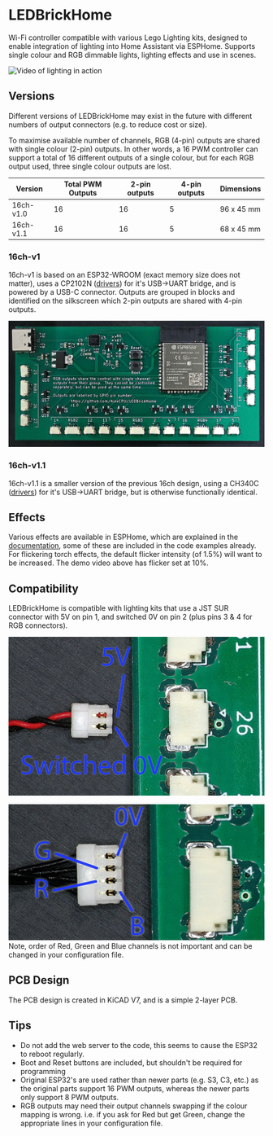 # LEDBrickHome

Wi-Fi controller compatible with various Lego Lighting kits, designed to enable integration of lighting into Home Assistant via ESPHome.  Supports single colour and RGB dimmable lights, lighting effects and use in scenes.

![Video of lighting in action](Docs/Images/demo.gif)

## Versions

Different versions of LEDBrickHome may exist in the future with different numbers of output connectors (e.g. to reduce cost or size).

To maximise available number of channels, RGB (4-pin) outputs are shared with single colour (2-pin) outputs.  In other words, a 16 PWM controller can support a total of 16 different outputs of a single colour, but for each RGB output used, three single colour outputs are lost.

| Version | Total PWM Outputs | 2-pin outputs | 4-pin outputs | Dimensions |
| --- | --- | --- | --- | --- |
| 16ch-v1.0 | 16 | 16 | 5 | 96 x 45 mm |
| 16ch-v1.1 | 16 | 16 | 5 | 68 x 45 mm |

### 16ch-v1

16ch-v1 is based on an ESP32-WROOM (exact memory size does not matter), uses a CP2102N ([drivers](https://www.silabs.com/developers/usb-to-uart-bridge-vcp-drivers?tab=downloads)) for it's USB->UART bridge, and is powered by a USB-C connector.  Outputs are grouped in blocks and identified on the silkscreen which 2-pin outputs are shared with 4-pin outputs.

![PCB showing ESP32 and output connectors](Docs/Images/16ch-v1.jpg)

### 16ch-v1.1

16ch-v1.1 is a smaller version of the previous 16ch design, using a CH340C ([drivers](http://www.wch-ic.com/downloads/CH341SER_ZIP.html)) for it's USB->UART bridge, but is otherwise functionally identical.

## Effects
Various effects are available in ESPHome, which are explained in the [documentation](https://esphome.io/components/light/index.html#light-effects), some of these are included in the code examples already.  For flickering torch effects, the default flicker intensity (of 1.5%) will want to be increased.  The demo video above has flicker set at 10%.

## Compatibility

LEDBrickHome is compatible with lighting kits that use a JST SUR connector with 5V on pin 1, and switched 0V on pin 2 (plus pins 3 & 4 for RGB connectors).

![2 pin JST SUR connector](Docs/Images/2-pin.jpg)

![4 pin JST SUR connector](Docs/Images/4-pin.jpg)
Note, order of Red, Green and Blue channels is not important and can be changed in your configuration file.

## PCB Design

The PCB design is created in KiCAD V7, and is a simple 2-layer PCB.

## Tips
* Do not add the web server to the code, this seems to cause the ESP32 to reboot regularly.
* Boot and Reset buttons are included, but shouldn't be required for programming
* Original ESP32's are used rather than newer parts (e.g. S3, C3, etc.) as the original parts support 16 PWM outputs, whereas the newer parts only support 8 PWM outputs.
* RGB outputs may need their output channels swapping if the colour mapping is wrong. i.e. if you ask for Red but get Green, change the appropriate lines in your configuration file.